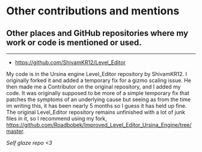 # Other contributions and mentions

## Other places and GitHub repositories where my work or code is mentioned or used. 

---

- https://github.com/ShivamKR12/Level_Editor

My code is in the Ursina engine Level_Editor repository by ShivamKR12. I originally forked it and added a temporary fix for a gizmo scaling issue. He then made me a Contributor on the original repository, and I added my code. It was originally supposed to be more of a simple temporary fix that patches the symptoms of an underlying cause but seeing as from the time im writing this, it has been nearly 5 months so I guess it has held up fine. The original Level_Editor repository remains unfinished with a lot of junk files in it, so I recommend using my fork, https://github.com/Roadbobek/Improved_Level_Editor_Ursina_Engine/tree/master.


*Self glaze repo <3*
